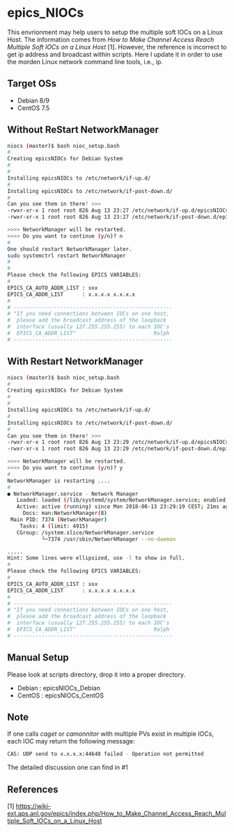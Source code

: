 # epics_NIOCs

This envrionment may help users to setup the multiple soft IOCs on a Linux Host. The information comes from *How to Make Channel Access Reach Multiple Soft IOCs on a Linux Host* [1]. However, the reference is incorrect to get ip address and broadcast within scripts. Here I update it in order to use the morden Linux network command line tools, i.e., ip. 


## Target OSs

* Debian 8/9
* CentOS 7.5


## Without ReStart NetworkManager

```sh
niocs (master)$ bash nioc_setup.bash 
#
Creating epicsNIOCs for Debian System
#
#
Installing epicsNIOCs to /etc/network/if-up.d/
#
Installing epicsNIOCs to /etc/network/if-post-down.d/
#
Can you see them in there? >>> 
-rwxr-xr-x 1 root root 826 Aug 13 23:27 /etc/network/if-up.d/epicsNIOCs
-rwxr-xr-x 1 root root 826 Aug 13 23:27 /etc/network/if-post-down.d/epicsNIOCs

>>>> NetworkManager will be restarted.
>>>> Do you want to continue (y/n)? n
#
One should restart NetworkManager later.
sudo systemctrl restart NetworkManager
#
#
Please check the following EPICS VARIABLES:
# 
EPICS_CA_AUTO_ADDR_LIST : xxx
EPICS_CA_ADDR_LIST      : x.x.x.x x.x.x.x
#
# ---------------------------------------------------
# "If you need connections between IOCs on one host,
#  please add the broadcast address of the loopback  
#  interface (usually 127.255.255.255) to each IOC's 
#  EPICS_CA_ADDR_LIST"                         Ralph
# ---------------------------------------------------

```

## With Restart NetworkManager

```sh
niocs (master)$ bash nioc_setup.bash 
#
Creating epicsNIOCs for Debian System
#
#
Installing epicsNIOCs to /etc/network/if-up.d/
#
Installing epicsNIOCs to /etc/network/if-post-down.d/
#
Can you see them in there? >>> 
-rwxr-xr-x 1 root root 826 Aug 13 23:29 /etc/network/if-up.d/epicsNIOCs
-rwxr-xr-x 1 root root 826 Aug 13 23:29 /etc/network/if-post-down.d/epicsNIOCs

>>>> NetworkManager will be restarted.
>>>> Do you want to continue (y/n)? y
#
NetworkManager is restarting .... 
#
● NetworkManager.service - Network Manager
   Loaded: loaded (/lib/systemd/system/NetworkManager.service; enabled; vendor preset: enabled)
   Active: active (running) since Mon 2018-08-13 23:29:19 CEST; 21ms ago
     Docs: man:NetworkManager(8)
 Main PID: 7374 (NetworkManager)
    Tasks: 4 (limit: 4915)
   CGroup: /system.slice/NetworkManager.service
           └─7374 /usr/sbin/NetworkManager --no-daemon

.....
Hint: Some lines were ellipsized, use -l to show in full.
#
Please check the following EPICS VARIABLES:
# 
EPICS_CA_AUTO_ADDR_LIST : xxx
EPICS_CA_ADDR_LIST      : x.x.x.x x.x.x.x
#
# ---------------------------------------------------
# "If you need connections between IOCs on one host,
#  please add the broadcast address of the loopback  
#  interface (usually 127.255.255.255) to each IOC's 
#  EPICS_CA_ADDR_LIST"                         Ralph
# ---------------------------------------------------


```

## Manual Setup

Please look at scripts directory, drop it into a proper directory.
* Debian : epicsNIOCs_Debian
* CentOS : epicsNIOCs_CentOS

## Note

If one calls *caget* or *camonnitor* with multiple PVs exist in multiple IOCs, each IOC may return the following message:

```sh
CAS: UDP send to x.x.x.x:44648 failed - Operation not permitted

```
The detailed discussion one can find in #1

## References

[1] https://wiki-ext.aps.anl.gov/epics/index.php/How_to_Make_Channel_Access_Reach_Multiple_Soft_IOCs_on_a_Linux_Host

